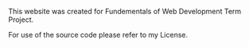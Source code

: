 This website was created for Fundementals of Web Development Term Project.

For use of the source code please refer to my License.
